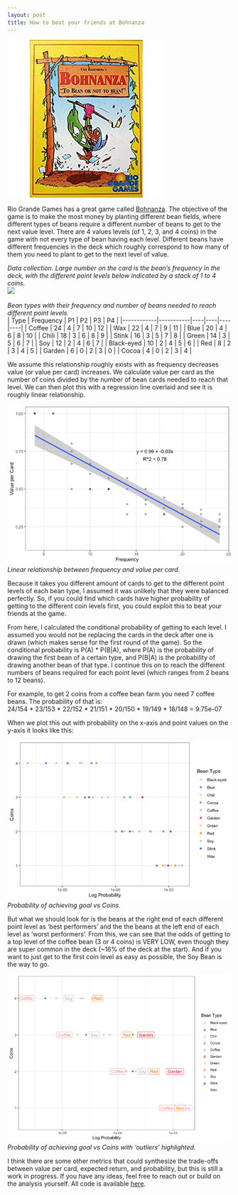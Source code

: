 ```yaml
---
layout: post
title: How to beat your friends at Bohnanza
---
```


![](/images/bohnanza_cover.jpg)

Rio Grande Games has a great game called
[Bohnanza](https://www.amazon.com/gp/product/B00008URUS/ref=as_li_tl?ie=UTF8&camp=1789&creative=9325&creativeASIN=B00008URUS&linkCode=as2&tag=tcashion-20&linkId=20a522f051ebafd8d5e367eb94d6a1b9).
The objective of the game is to make the most money by planting
different bean fields, where different types of beans require a
different number of beans to get to the next value level. There are 4
values levels (of 1, 2, 3, and 4 coins) in the game with not every type
of bean having each level. Different beans have different frequencies in
the deck which roughly correspond to how many of them you need to plant
to get to the next level of value.   


*Data collection. Large number on the card is the bean’s frequency in the deck, with the different point levels below indicated by a stack of 1 to 4 coins.*  
![](/images/bean-types.png)  


*Bean types with their frequency and number of beans needed to reach different point levels.*  
| Type       | Frequency | P1 | P2 | P3 | P4 |
|------------|-----------|----|----|----|----|
| Coffee     | 24        | 4  | 7  | 10 | 12 |
| Wax        | 22        | 4  | 7  | 9  | 11 |
| Blue       | 20        | 4  | 6  | 8  | 10 |
| Chili      | 18        | 3  | 6  | 8  | 9  |
| Stink      | 16        | 3  | 5  | 7  | 8  |
| Green      | 14        | 3  | 5  | 6  | 7  |
| Soy        | 12        | 2  | 4  | 6  | 7  |
| Black-eyed | 10        | 2  | 4  | 5  | 6  |
| Red        | 8         | 2  | 3  | 4  | 5  |
| Garden     | 6         | 0  | 2  | 3  | 0  |
| Cocoa      | 4         | 0  | 2  | 3  | 4  |

We assume this relationship roughly exists with as frequency decreases
value (or value per card) increases. We calculate value per card as the
number of coins divided by the number of bean cards needed to reach that
level. We can then plot this with a regression line overlaid and see it
is roughly linear relationship.


![](/images/frequency-vs-value-1.png)
*Linear relationship between frequency and value per card.*

Because it takes you different amount of cards to get to the different
point levels of each bean type, I assumed it was unlikely that they were
balanced perfectly. So, if you could find which cards have higher
probability of getting to the different coin levels first, you could
exploit this to beat your friends at the game.

From here, I calculated the conditional probability of getting to each
level. I assumed you would not be replacing the cards in the deck after
one is drawn (which makes sense for the first round of the game). So the
conditional probability is P(A) \* P(B|A), where P(A) is the probability
of drawing the first bean of a certain type, and P(B|A) is the
probability of drawing another bean of that type. I continue this on to
reach the different numbers of beans required for each point level
(which ranges from 2 beans to 12 beans).

For example, to get 2 coins from a coffee bean farm you need 7 coffee
beans. The probability of that is:   
24/154 \* 23/153 \* 22/152 \* 21/151 \* 20/150 \* 19/149 \* 18/148 = 9.75e-07

When we plot this out with probability on the x-axis and point values on
the y-axis it looks like this:

![](/images/main-plot-1.png)   
*Probability of achieving goal vs Coins.*   


But what we should look for is the beans at the right end of each
different point level as ‘best performers’ and the the beans at the left
end of each level as ‘worst performers’. From this, we can see that the
odds of getting to a top level of the coffee bean (3 or 4 coins) is VERY
LOW, even though they are super common in the deck (~16% of the deck at
the start). And if you want to just get to the first coin level as easy
as possible, the Soy Bean is the way to go.

![](/images/outlier-plot-1.png)  
*Probability of achieving goal vs Coins with ‘outliers’ highlighted.*  


I think there are some other metrics that could synthesize the
trade-offs between value per card, expected return, and probability, but
this is still a work in progress. If you have any ideas, feel free to
reach out or build on the analysis yourself. All code is available
[here](https://github.com/timcashion/bohnanza).
